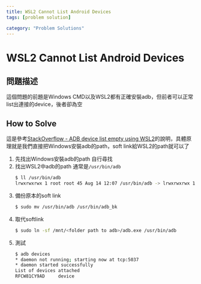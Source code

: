```yaml
---
title: WSL2 Cannot List Android Devices
tags: [problem solution]

category: "Problem Solutions"
---
```


# WSL2 Cannot List Android Devices

## 問題描述
這個問題的前題是Windows CMD以及WSL2都有正確安裝adb，但前者可以正常list出連接的device，後者卻為空

## How to Solve
這是參考[StackOverflow - ADB device list empty using WSL2](https://stackoverflow.com/a/71414575/15036381)的說明，具體原理就是我們直接把Windows安裝adb的path，soft link給WSL2的path就可以了
1. 先找出Windows安裝adb的path
    自行尋找
2. 找出WSL2中adb的path
    通常是`/usr/bin/adb`
    ```bash
    $ ll /usr/bin/adb
    lrwxrwxrwx 1 root root 45 Aug 14 12:07 /usr/bin/adb -> lrwxrwxrwx 1 root root 37 Jan 23  2022 /usr/bin/adb_bk -> ../lib/android-sdk/platform-tools/adb
    ```
3. 備份原本的soft link
    ```bash
    $ sudo mv /usr/bin/adb /usr/bin/adb_bk
    ```
4. 取代softlink
    ```bash
    $ sudo ln -sf /mnt/<folder path to adb>/adb.exe /usr/bin/adb
    ```
5. 測試
    ```bash
    $ adb devices
    * daemon not running; starting now at tcp:5037
    * daemon started successfully
    List of devices attached
    RFCW81CY9AD     device
    ```